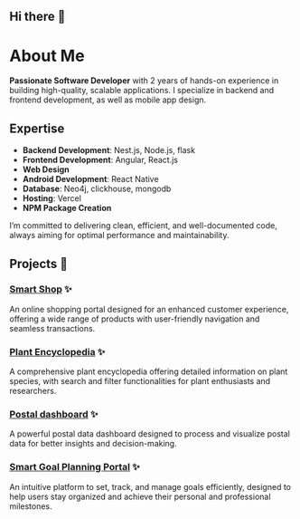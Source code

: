 ## Hi there 👋

# About Me

**Passionate Software Developer** with 2 years of hands-on experience in building high-quality, scalable applications. I specialize in backend and frontend development, as well as mobile app design.

## Expertise

- **Backend Development**: Nest.js, Node.js, flask
- **Frontend Development**: Angular, React.js
- **Web Design**
- **Android Development**: React Native
- **Database**: Neo4j, clickhouse, mongodb
- **Hosting**: Vercel
- **NPM Package Creation**

I’m committed to delivering clean, efficient, and well-documented code, always aiming for optimal performance and maintainability.

## Projects 🔭

### [Smart Shop](https://cyborgcart.vercel.app/) ✨
An online shopping portal designed for an enhanced customer experience, offering a wide range of products with user-friendly navigation and seamless transactions.

### [Plant Encyclopedia](https://plante-kingdom.vercel.app/) ✨
A comprehensive plant encyclopedia offering detailed information on plant species, with search and filter functionalities for plant enthusiasts and researchers.

### [Postal dashboard](https://postal-dashboard.vercel.app/) ✨
A powerful postal data dashboard designed to process and visualize postal data for better insights and decision-making.

### [Smart Goal Planning Portal](https://goalplanner.vercel.app/) ✨
An intuitive platform to set, track, and manage goals efficiently, designed to help users stay organized and achieve their personal and professional milestones.


<!--
**Bhandekunal16/bhandekunal16** is a ✨ _special_ ✨ repository because its `README.md` (this file) appears on your GitHub profile.

Here are some ideas to get you started:

- 🔭 I’m currently working on ...
- 🌱 I’m currently learning ...
- 👯 I’m looking to collaborate on ...
- 🤔 I’m looking for help with ...
- 💬 Ask me about ...
- 📫 How to reach me: ...
- 😄 Pronouns: ...
- ⚡ Fun fact: ...
-->
